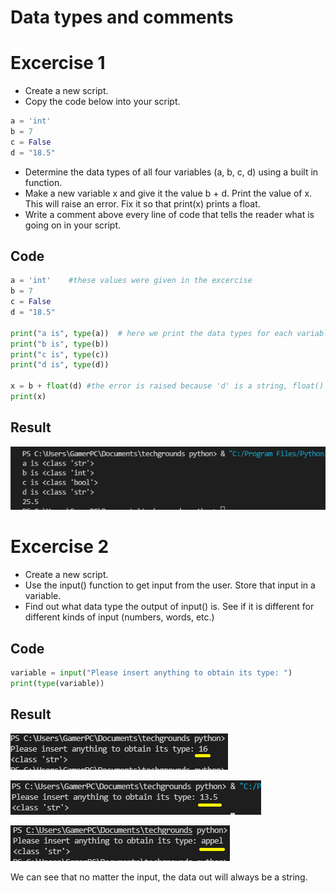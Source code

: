 # Data types and comments

# Excercise 1
- Create a new script.
- Copy the code below into your script.
```python
a = 'int'
b = 7
c = False
d = "18.5"
```
- Determine the data types of all four variables (a, b, c, d) using a built in function.
- Make a new variable x and give it the value b + d. Print the value of x. This will raise an error. Fix it so that print(x) prints a float.
- Write a comment above every line of code that tells the reader what is going on in your script.


## Code
```python
a = 'int'    #these values were given in the excercise
b = 7
c = False
d = "18.5"

print("a is", type(a))  # here we print the data types for each variable.
print("b is", type(b))
print("c is", type(c))
print("d is", type(d))

x = b + float(d) #the error is raised because 'd' is a string, float() geeft de parameter waarde terug als float.
print(x)  
```
## Result

![vraag1](../../00_includes/PYT/PYT-03-01.png)

# Excercise 2
- Create a new script.
- Use the input() function to get input from the user. Store that input in a variable.
- Find out what data type the output of input() is. See if it is different for different kinds of input (numbers, words, etc.)
## Code
```python
variable = input("Please insert anything to obtain its type: ")
print(type(variable))
```
## Result
![vraag2](../../00_includes/PYT/PYT-03-02.png)

![vraag2](../../00_includes/PYT/PYT-03-03.png)

![vraag2](../../00_includes/PYT/PYT-03-04.png)

We can see that no matter the input, the data out will always be a string.

